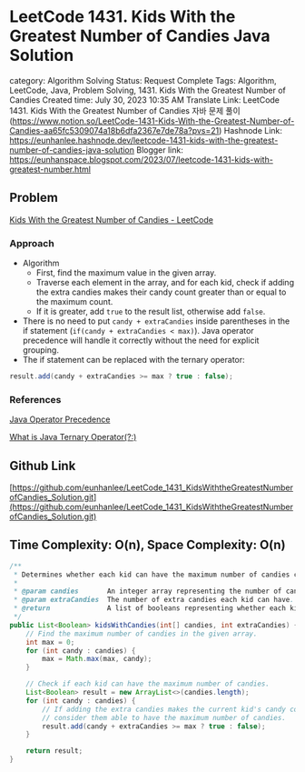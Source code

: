# LeetCode 1431. Kids With the Greatest Number of Candies Java Solution

category: Algorithm Solving
Status: Request Complete
Tags: Algorithm, LeetCode, Java, Problem Solving, 1431. Kids With the Greatest Number of Candies
Created time: July 30, 2023 10:35 AM
Translate Link: LeetCode 1431. Kids With the Greatest Number of Candies 자바 문제 풀이 (https://www.notion.so/LeetCode-1431-Kids-With-the-Greatest-Number-of-Candies-aa65fc5309074a18b6dfa2367e7de78a?pvs=21)
Hashnode Link: https://eunhanlee.hashnode.dev/leetcode-1431-kids-with-the-greatest-number-of-candies-java-solution
Blogger link: https://eunhanspace.blogspot.com/2023/07/leetcode-1431-kids-with-greatest-number.html

## Problem

[Kids With the Greatest Number of Candies - LeetCode](https://leetcode.com/problems/kids-with-the-greatest-number-of-candies/description/)

### Approach

- Algorithm
    - First, find the maximum value in the given array.
    - Traverse each element in the array, and for each kid, check if adding the extra candies makes their candy count greater than or equal to the maximum count.
    - If it is greater, add `true` to the result list, otherwise add `false`.
- There is no need to put `candy + extraCandies` inside parentheses in the if statement (`if(candy + extraCandies < max)`). Java operator precedence will handle it correctly without the need for explicit grouping.
- The if statement can be replaced with the ternary operator:

```java
result.add(candy + extraCandies >= max ? true : false);
```

### References

[Java Operator Precedence](https://www.notion.so/Java-Operator-Precedence-b19da3d6abda42d7aa6e10d809eda687?pvs=21) 

[What is Java Ternary Operator(?:)](https://www.notion.so/What-is-Java-Ternary-Operator-ce52757a41fc45ffa648ebdca4eb61f8?pvs=21) 

## Github Link

[https://github.com/eunhanlee/LeetCode_1431_KidsWiththeGreatestNumberofCandies_Solution.git](https://github.com/eunhanlee/LeetCode_1431_KidsWiththeGreatestNumberofCandies_Solution.git)

## Time Complexity: O(n), Space Complexity: O(n)

```java
/**
 * Determines whether each kid can have the maximum number of candies considering the extra candies.
 *
 * @param candies       An integer array representing the number of candies each kid has.
 * @param extraCandies  The number of extra candies each kid can have.
 * @return              A list of booleans representing whether each kid can have the maximum number of candies.
 */
public List<Boolean> kidsWithCandies(int[] candies, int extraCandies) {
    // Find the maximum number of candies in the given array.
    int max = 0;
    for (int candy : candies) {
        max = Math.max(max, candy);
    }

    // Check if each kid can have the maximum number of candies.
    List<Boolean> result = new ArrayList<>(candies.length);
    for (int candy : candies) {
        // If adding the extra candies makes the current kid's candy count greater than or equal to the maximum count,
        // consider them able to have the maximum number of candies.
        result.add(candy + extraCandies >= max ? true : false);
    }

    return result;
}
```